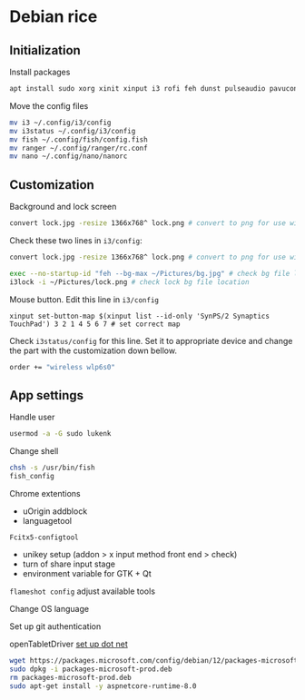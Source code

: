 # Debian rice

## Initialization
Install packages
```bash
apt install sudo xorg xinit xinput i3 rofi feh dunst pulseaudio pavucontrol fonts-recommended fonts-noto-cjk breeze-icon-theme fcitx5 fcitx5-unikey brightnessctl netselect-apt hwinfo htop git alacritty fish ranger chromium python3 python3-pip nodejs npm yt-dlp sqlite3 kate vlc inkscape audacity obs-studio flameshot
```

Move the config files
```bash
mv i3 ~/.config/i3/config
mv i3status ~/.config/i3/config
mv fish ~/.config/fish/config.fish
mv ranger ~/.config/ranger/rc.conf
mv nano ~/.config/nano/nanorc
```

## Customization

Background and lock screen 
```bash
convert lock.jpg -resize 1366x768^ lock.png # convert to png for use with i3lock
```
Check these two lines in `i3/config`:
```bash
convert lock.jpg -resize 1366x768^ lock.png # convert to png for use with i3lock

exec --no-startup-id "feh --bg-max ~/Pictures/bg.jpg" # check bg file location
i3lock -i ~/Pictures/lock.png # check lock bg file location
```

Mouse button. Edit this line in `i3/config`
```
xinput set-button-map $(xinput list --id-only 'SynPS/2 Synaptics TouchPad') 3 2 1 4 5 6 7 # set correct map
```

Check `i3status/config` for this line. Set it to appropriate device and change the part with the customization down bellow.
```bash
order += "wireless wlp6s0"
```

## App settings
Handle user
```bash
usermod -a -G sudo lukenk
```

Change shell
```bash
chsh -s /usr/bin/fish
fish_config
```

Chrome extentions
- uOrigin addblock
- languagetool

`Fcitx5-configtool`
- unikey setup (addon > x input method front end > check)
- turn of share input stage
- environment variable for GTK + Qt

`flameshot config` adjust available tools

Change OS language

Set up git authentication

openTabletDriver [set up dot net](https://learn.microsoft.com/en-us/dotnet/core/install/linux-debian?tabs=dotnet8)
```bash
wget https://packages.microsoft.com/config/debian/12/packages-microsoft-prod.deb -O packages-microsoft-prod.deb
sudo dpkg -i packages-microsoft-prod.deb
rm packages-microsoft-prod.deb
sudo apt-get install -y aspnetcore-runtime-8.0
```